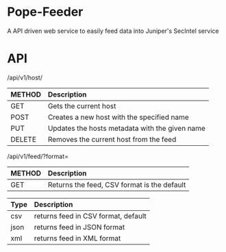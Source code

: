 # Pope-Feeder
A API driven web service to easily feed data into Juniper's SecIntel service

# API


/api/v1/host/<name>

| METHOD | Description |
|:-------|:----------------------|
| GET    | Gets the current host |
|POST    | Creates a new host with the specified name |
|PUT     | Updates the hosts metadata with the given name |
| DELETE | Removes the current host from the feed |

/api/v1/feed/<name>?format=<type>

| METHOD | Description |
|:-------|:-----------|
| GET | Returns the feed, CSV format is the default |

|Type| Description |
|:---|:-----|
| csv | returns feed in CSV format, default |
| json | returns feed in JSON format |
| xml | returns feed in XML format |
